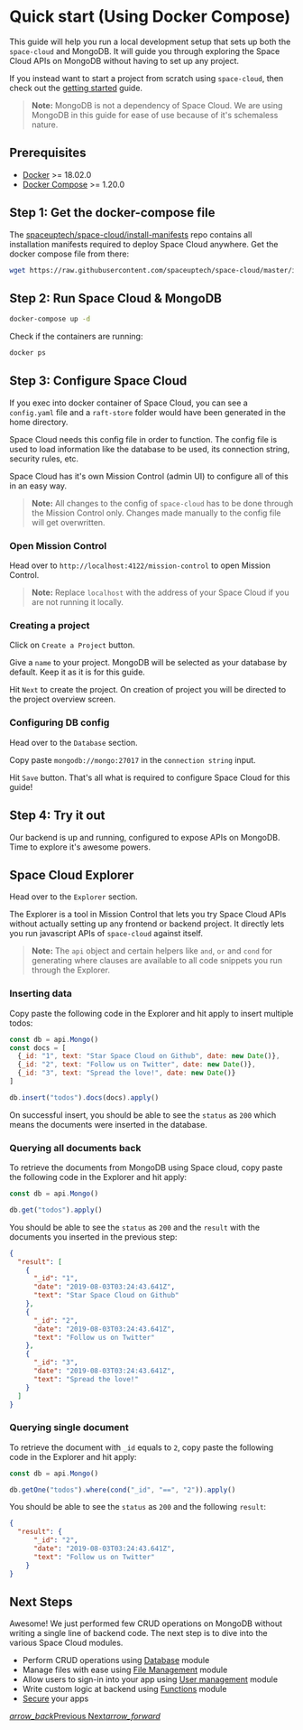 # Quick start (Using Docker Compose)

This guide will help you run a local development setup that sets up both the `space-cloud` and MongoDB. It will guide you through exploring the Space Cloud APIs on MongoDB without having to set up any project.

If you instead want to start a project from scratch using `space-cloud`, then check out the [getting started](/docs/getting-started) guide.

> **Note:** MongoDB is not a dependency of Space Cloud. We are using MongoDB in this guide for ease of use because of it's schemaless nature.

## Prerequisites

- [Docker](https://docs.docker.com/install/) >= 18.02.0
- [Docker Compose](https://docs.docker.com/compose/install/) >= 1.20.0


## Step 1: Get the docker-compose file

The [spaceuptech/space-cloud/install-manifests](https://github.com/spaceuptech/space-cloud/tree/master/install-manifests) repo contains all installation manifests required to deploy Space Cloud anywhere. Get the docker compose file from there:

```bash
wget https://raw.githubusercontent.com/spaceuptech/space-cloud/master/install-manifests/quick-start/docker-compose/mongo/docker-compose.yaml
```

## Step 2: Run Space Cloud & MongoDB

```bash
docker-compose up -d
```

Check if the containers are running:
```bash
docker ps
```

## Step 3: Configure Space Cloud

If you exec into docker container of Space Cloud, you can see a `config.yaml` file and a `raft-store` folder would have been generated in the home directory.

Space Cloud needs this config file in order to function. The config file is used to load information like the database to be used, its connection string, security rules, etc. 

Space Cloud has it's own Mission Control (admin UI) to configure all of this in an easy way. 

> **Note:** All changes to the config of `space-cloud` has to be done through the Mission Control only. Changes made manually to the config file will get overwritten. 


### Open Mission Control

Head over to `http://localhost:4122/mission-control` to open Mission Control.

> **Note:** Replace `localhost` with the address of your Space Cloud if you are not running it locally. 

### Creating a project
Click on `Create a Project` button. 

Give a `name` to your project. MongoDB will be selected as your database by default. Keep it as it is for this guide.

Hit `Next` to create the project. On creation of project you will be directed to the project overview screen. 

### Configuring DB config

Head over to the `Database` section. 

Copy paste `mongodb://mongo:27017` in the `connection string` input.

Hit `Save` button. That's all what is required to configure Space Cloud for this guide!

## Step 4: Try it out

Our backend is up and running, configured to expose APIs on MongoDB. Time to explore it's awesome powers. 

## Space Cloud Explorer 

Head over to the `Explorer` section. 

The Explorer is a tool in Mission Control that lets you try Space Cloud APIs without actually setting up any frontend or backend project. It directly lets you run javascript APIs of `space-cloud` against itself.  

> **Note:** The `api` object and certain helpers like `and`, `or` and `cond` for generating where clauses are available to all code snippets you run through the Explorer.

### Inserting data

Copy paste the following code in the Explorer and hit apply to insert multiple todos:

```js
const db = api.Mongo()
const docs = [
  {_id: "1", text: "Star Space Cloud on Github", date: new Date()},
  {_id: "2", text: "Follow us on Twitter", date: new Date()},
  {_id: "3", text: "Spread the love!", date: new Date()}
]

db.insert("todos").docs(docs).apply()
```

On successful insert, you should be able to see the `status` as `200` which means the documents were inserted in the database.

### Querying all documents back
To retrieve the documents from MongoDB using Space cloud, copy paste the following code in the Explorer and hit apply:

```js
const db = api.Mongo()

db.get("todos").apply()
```

You should be able to see the `status` as `200` and the `result` with the documents you inserted in the previous step:
```json
{
  "result": [
    {
      "_id": "1",
      "date": "2019-08-03T03:24:43.641Z",
      "text": "Star Space Cloud on Github"
    },
    {
      "_id": "2",
      "date": "2019-08-03T03:24:43.641Z",
      "text": "Follow us on Twitter"
    },
    {
      "_id": "3",
      "date": "2019-08-03T03:24:43.641Z",
      "text": "Spread the love!"
    }
  ]
}
```

### Querying single document
To retrieve the document with `_id` equals to `2`, copy paste the following code in the Explorer and hit apply:

```js
const db = api.Mongo()

db.getOne("todos").where(cond("_id", "==", "2")).apply()
```

You should be able to see the `status` as `200` and the following `result`:
```json
{
  "result": {
      "_id": "2",
      "date": "2019-08-03T03:24:43.641Z",
      "text": "Follow us on Twitter"
    }
}
```


## Next Steps

Awesome! We just performed few CRUD operations on MongoDB without writing a single line of backend code. The next step is to dive into the various Space Cloud modules.

- Perform CRUD operations using [Database](/docs/database/) module
- Manage files with ease using [File Management](/docs/file-storage) module
- Allow users to sign-in into your app using [User management](/docs/user-management) module
- Write custom logic at backend using [Functions](/docs/functions/) module
- [Secure](/docs/security) your apps

<div class="btns-wrapper">
  <a href="/docs/quick-start/overview" class="waves-effect waves-light btn primary-btn-border btn-small">
    <i class="material-icons btn-with-icon">arrow_back</i>Previous
  </a>
  <a href="/docs/quick-start/sample-apps" class="waves-effect waves-light btn primary-btn-fill btn-small">
    Next<i class="material-icons btn-with-icon">arrow_forward</i>
  </a>
</div>
